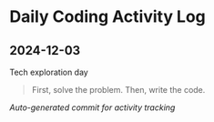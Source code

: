 # Daily Coding Activity Log

## 2024-12-03

Tech exploration day

> First, solve the problem. Then, write the code.

*Auto-generated commit for activity tracking*
